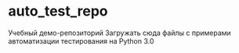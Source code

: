 # auto_test_repo
Учебный демо-репозиторий
Загружать сюда файлы с примерами автоматизации тестирования на Python 3.0